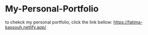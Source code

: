 # My-Personal-Portfolio
to chekck my personal portfolio, click the link bellow:
https://fatima-kassouh.netlify.app/
